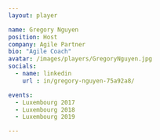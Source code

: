 ```yaml
---
layout: player

name: Gregory Nguyen
position: Host
company: Agile Partner
bio: "Agile Coach"
avatar: /images/players/GregoryNguyen.jpg
socials:
  - name: linkedin
    url : in/gregory-nguyen-75a92a8/

events:
  - Luxembourg 2017
  - Luxembourg 2018
  - Luxembourg 2019

---
```

